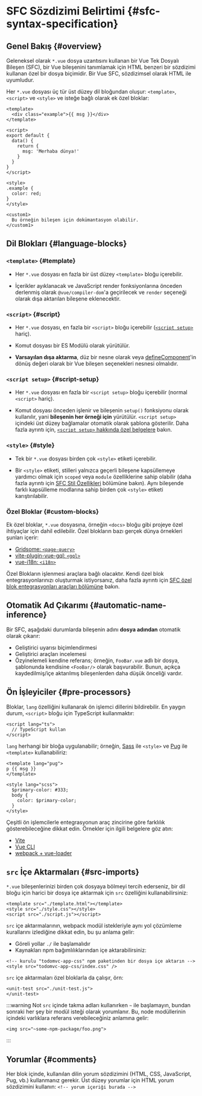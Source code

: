 # SFC Sözdizimi Belirtimi {#sfc-syntax-specification}

## Genel Bakış {#overview}

Geleneksel olarak `*.vue` dosya uzantısını kullanan bir Vue Tek Dosyalı Bileşen (SFC), bir Vue bileşenini tanımlamak için HTML benzeri bir sözdizimi kullanan özel bir dosya biçimidir. Bir Vue SFC, sözdizimsel olarak HTML ile uyumludur.

Her `*.vue` dosyası üç tür üst düzey dil bloğundan oluşur: `<template>`, `<script>` ve `<style>` ve isteğe bağlı olarak ek özel bloklar:

```vue
<template>
  <div class="example">{{ msg }}</div>
</template>

<script>
export default {
  data() {
    return {
      msg: 'Merhaba dünya!'
    }
  }
}
</script>

<style>
.example {
  color: red;
}
</style>

<custom1>
  Bu örneğin bileşen için dokümantasyon olabilir.
</custom1>
```

## Dil Blokları {#language-blocks}

### `<template>` {#template}

- Her `*.vue` dosyası en fazla bir üst düzey `<template>` bloğu içerebilir.

- İçerikler ayıklanacak ve JavaScript render fonksiyonlarına önceden derlenmiş olarak `@vue/compiler-dom`'a geçirilecek ve `render` seçeneği olarak dışa aktarılan bileşene eklenecektir.

### `<script>` {#script}

- Her `*.vue` dosyası, en fazla bir `<script>` bloğu içerebilir ([`<script setup>`](/api/sfc-script-setup) hariç).

- Komut dosyası bir ES Modülü olarak yürütülür.

- **Varsayılan dışa aktarma**, düz bir nesne olarak veya [defineComponent](/api/general#definecomponent)'in dönüş değeri olarak bir Vue bileşen seçenekleri nesnesi olmalıdır.

### `<script setup>` {#script-setup}

- Her `*.vue` dosyası en fazla bir `<script setup>` bloğu içerebilir (normal `<script>` hariç).

- Komut dosyası önceden işlenir ve bileşenin `setup()` fonksiyonu olarak kullanılır, yani **bileşenin her örneği için** yürütülür. `<script setup>` içindeki üst düzey bağlamalar otomatik olarak şablona gösterilir. Daha fazla ayrıntı için, [`<script setup>` hakkında özel belgelere](/api/sfc-script-setup) bakın.

### `<style>` {#style}

- Tek bir `*.vue` dosyası birden çok `<style>` etiketi içerebilir.

- Bir `<style>` etiketi, stilleri yalnızca geçerli bileşene kapsüllemeye yardımcı olmak için `scoped` veya `module` özelliklerine sahip olabilir (daha fazla ayrıntı için [SFC Stil Özellikleri](/api/sfc-css-features) bölümüne bakın). Aynı bileşende farklı kapsülleme modlarına sahip birden çok `<style>` etiketi karıştırılabilir.

### Özel Bloklar {#custom-blocks}

Ek özel bloklar, `*.vue` dosyasına, örneğin `<docs>` bloğu gibi projeye özel ihtiyaçlar için dahil edilebilir. Özel blokların bazı gerçek dünya örnekleri şunları içerir:

- [Gridsome: `<page-query>`](https://gridsome.org/docs/querying-data/)
- [vite-plugin-vue-gql: `<gql>`](https://github.com/wheatjs/vite-plugin-vue-gql)
- [vue-i18n: `<i18n>`](https://github.com/intlify/bundle-tools/tree/main/packages/unplugin-vue-i18n#i18n-custom-block)

Özel Blokların işlenmesi araçlara bağlı olacaktır. Kendi özel blok entegrasyonlarınızı oluşturmak istiyorsanız, daha fazla ayrıntı için [SFC özel blok entegrasyonları araçları bölümüne](/guide/scaling-up/tooling#sfc-custom-block-integrations) bakın.

## Otomatik Ad Çıkarımı {#automatic-name-inference}

Bir SFC, aşağıdaki durumlarda bileşenin adını **dosya adından** otomatik olarak çıkarır:

- Geliştirici uyarısı biçimlendirmesi
- Geliştirici araçları incelemesi
- Özyinelemeli kendine referans; örneğin, `FooBar.vue` adlı bir dosya, şablonunda kendisine `<FooBar/>` olarak başvurabilir. Bunun, açıkça kaydedilmiş/içe aktarılmış bileşenlerden daha düşük önceliği vardır.

## Ön İşleyiciler {#pre-processors}

Bloklar, `lang` özelliğini kullanarak ön işlemci dillerini bildirebilir. En yaygın durum, `<script>` bloğu için TypeScript kullanmaktır:

```vue-html
<script lang="ts">
  // TypeScript kullan
</script>
```

`lang` herhangi bir bloğa uygulanabilir; örneğin, [Sass](https://sass-lang.com/) ile `<style>` ve [Pug](https://pugjs.org/api/getting-started.html) ile `<template>` kullanabiliriz:

```vue-html
<template lang="pug">
p {{ msg }}
</template>

<style lang="scss">
  $primary-color: #333;
  body {
    color: $primary-color;
  }
</style>
```

Çeşitli ön işlemcilerle entegrasyonun araç zincirine göre farklılık gösterebileceğine dikkat edin. Örnekler için ilgili belgelere göz atın:

- [Vite](https://vitejs.dev/guide/features.html#css-pre-processors)
- [Vue CLI](https://cli.vuejs.org/guide/css.html#pre-processors)
- [webpack + vue-loader](https://vue-loader.vuejs.org/guide/pre-processors.html#using-pre-processors)

## `src` İçe Aktarmaları {#src-imports}

`*.vue` bileşenlerinizi birden çok dosyaya bölmeyi tercih ederseniz, bir dil bloğu için harici bir dosya içe aktarmak için `src` özelliğini kullanabilirsiniz:

```vue
<template src="./template.html"></template>
<style src="./style.css"></style>
<script src="./script.js"></script>
```

`src` içe aktarmalarının, webpack modül istekleriyle aynı yol çözümleme kurallarını izlediğine dikkat edin, bu şu anlama gelir:

- Göreli yollar `./` ile başlamalıdır
- Kaynakları npm bağımlılıklarından içe aktarabilirsiniz:

```vue
<!-- kurulu "todomvc-app-css" npm paketinden bir dosya içe aktarın -->
<style src="todomvc-app-css/index.css" />
```

`src` içe aktarmaları özel bloklarla da çalışır, örn:

```vue
<unit-test src="./unit-test.js">
</unit-test>
```

:::warning Not
`src` içinde takma adları kullanırken `~` ile başlamayın, bundan sonraki her şey bir modül isteği olarak yorumlanır. Bu, node modüllerinin içindeki varlıklara referans verebileceğiniz anlamına gelir:
```vue
<img src="~some-npm-package/foo.png">
```
:::

## Yorumlar {#comments}

Her blok içinde, kullanılan dilin yorum sözdizimini (HTML, CSS, JavaScript, Pug, vb.) kullanmanız gerekir. Üst düzey yorumlar için HTML yorum sözdizimini kullanın: `<!-- yorum içeriği burada -->`
